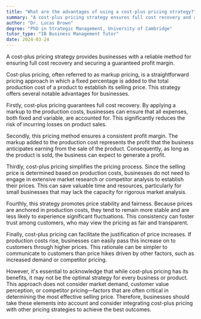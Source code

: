 ```yaml
---
title: "What are the advantages of using a cost-plus pricing strategy?"
summary: "A cost-plus pricing strategy ensures full cost recovery and a guaranteed profit margin for businesses."
author: "Dr. Lucas Brown"
degree: "PhD in Strategic Management, University of Cambridge"
tutor_type: "IB Business Management Tutor"
date: 2024-03-24
---
```


A cost-plus pricing strategy provides businesses with a reliable method for ensuring full cost recovery and securing a guaranteed profit margin.

Cost-plus pricing, often referred to as markup pricing, is a straightforward pricing approach in which a fixed percentage is added to the total production cost of a product to establish its selling price. This strategy offers several notable advantages for businesses.

Firstly, cost-plus pricing guarantees full cost recovery. By applying a markup to the production costs, businesses can ensure that all expenses, both fixed and variable, are accounted for. This significantly reduces the risk of incurring losses on product sales.

Secondly, this pricing method ensures a consistent profit margin. The markup added to the production cost represents the profit that the business anticipates earning from the sale of the product. Consequently, as long as the product is sold, the business can expect to generate a profit.

Thirdly, cost-plus pricing simplifies the pricing process. Since the selling price is determined based on production costs, businesses do not need to engage in extensive market research or competitor analysis to establish their prices. This can save valuable time and resources, particularly for small businesses that may lack the capacity for rigorous market analysis.

Fourthly, this strategy promotes price stability and fairness. Because prices are anchored in production costs, they tend to remain more stable and are less likely to experience significant fluctuations. This consistency can foster trust among customers, who may view the pricing as fair and transparent.

Finally, cost-plus pricing can facilitate the justification of price increases. If production costs rise, businesses can easily pass this increase on to customers through higher prices. This rationale can be simpler to communicate to customers than price hikes driven by other factors, such as increased demand or competitor pricing.

However, it's essential to acknowledge that while cost-plus pricing has its benefits, it may not be the optimal strategy for every business or product. This approach does not consider market demand, customer value perception, or competitor pricing—factors that are often critical in determining the most effective selling price. Therefore, businesses should take these elements into account and consider integrating cost-plus pricing with other pricing strategies to achieve the best outcomes.
    